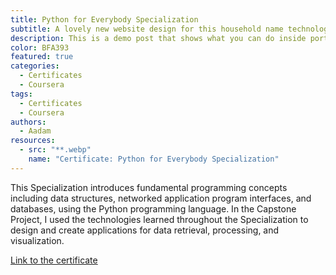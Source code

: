 ```yaml
---
title: Python for Everybody Specialization
subtitle: A lovely new website design for this household name technology company.
description: This is a demo post that shows what you can do inside portfolio and blog posts. We’ve included everything you need to create engaging posts and case studies to show off your work in a beautiful way.
color: BFA393
featured: true
categories:
  - Certificates
  - Coursera
tags:
  - Certificates
  - Coursera
authors:
  - Aadam
resources:
  - src: "**.webp"
    name: "Certificate: Python for Everybody Specialization"
---
```


This Specialization introduces fundamental programming concepts including data structures, networked application program interfaces, and databases, using the Python programming language. In the Capstone Project, I used the technologies learned throughout the Specialization to design and create applications for data retrieval, processing, and visualization.

[Link to the certificate](https://www.coursera.org/account/accomplishments/specialization/certificate/MCQEBV9WPS59)
